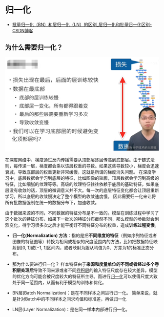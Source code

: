 # 归一化

* [批量归一化（BN）和层归一化（LN）的区别_层归一化和批量归一化区别-CSDN博客](https://blog.csdn.net/weixin_44115575/article/details/139418418)

## 为什么需要归一化？

<img src="./assets/image-20250414215647246.png" alt="image-20250414215647246" style="zoom:50%;" />

在深度网络中，梯度通过反向传播需要从顶部层逐层传递到底部层。由于链式法则，每传递一层，梯度都会乘以该层权重的导数。如果这些导数较小，梯度会迅速衰减，导致底部层的权重更新非常缓慢，这就是所谓的梯度消失问题。
在深度学习中，底层数据会学习到底层的特征，比如图像的轮廓，顶层数据会学习到高级的特征，比如细腻的纹理等等。高级的纹理特征往往依赖于底层的基础特征，如果底层没有收敛的话，顶层的微调意义并不大。每一次的底层特征变化都会让顶层重新学习，所以底层的收敛慢决定了整个模型的收敛速度慢。
因此需要归一化来让将所有批数据强制在统一的数据分布下，加速收敛。

由于数据来源的不同，不同数据的特征分布是不一致的。模型在训练过程中学习了这个批次的特征分布，如果下一批次的特征分布截然不同，那么模型的参数就会剧烈变化，得学习很多次之后才能平衡好不同特征分布的权重，造成**训练过程变慢**。

- **归一化(Normalization) 方法**：指的是把**不同维度的特征**（例如序列特征或者图像的特征图等）转换为相同或相似的尺度范围内的方法，比如把数据特征映射到[0, 1]或[−1, 1]区间内，或者映射为服从均值为0、方差为1的标准正态分布。
- 那为什么要进行归一化？
  样本特征由于**来源和度量单位的不同或者经过多个卷积层处理后**导致不同来源或者不同[卷积层](https://so.csdn.net/so/search?q=卷积层&spm=1001.2101.3001.7020)的输入特征尺度存在较大差异，模型的优化方向可能会被尺度较大的特征所主导。而进行[归一化](https://so.csdn.net/so/search?q=归一化&spm=1001.2101.3001.7020)可以使得尺度大致处于同一范围内，从而有利于模型的训练和优化。
- BN层(Batch Normalization)：是在不同样本之间进行归一化。
  简单来说，就是针对Batch中的不同样本之间求均值和标准差，再做归一化

- LN层(Layer Normalization)：是在同一样本内部进行归一化。